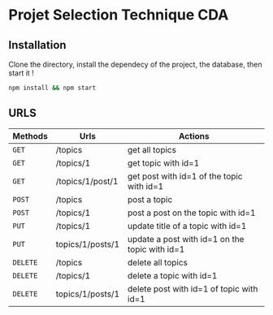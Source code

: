 # Projet Selection Technique CDA
## Installation
Clone the directory, install the dependecy of the project, the database, then start it !
```bash
npm install && npm start
```
## URLS
| Methods | Urls | Actions |
| --- | --- | --- |
| `GET` | /topics | get all topics |
| `GET` | /topics/1 | get topic with id=1 |
| `GET` | /topics/1/post/1 | get post with id=1 of the topic with id=1 |
| `POST` | /topics | post a topic |
| `POST` | /topics/1 | post a post on the topic with id=1 |
| `PUT` | /topics/1 | update title of a topic with id=1 |
| `PUT` | topics/1/posts/1 | update a post with id=1 on the topic with id=1 |
| `DELETE` | /topics | delete all topics |
| `DELETE` | /topics/1 | delete a topic with id=1 |
| `DELETE` | topics/1/posts/1 | delete post with id=1 of topic with id=1 |
